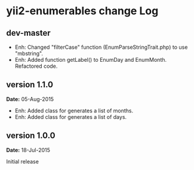 yii2-enumerables change Log
===========================

dev-master
----------
- Enh: Changed "filterCase" function (EnumParseStringTrait.php) to use "mbstring".
- Enh: Added function getLabel() to EnumDay and EnumMonth. Refactored code.

version 1.1.0
-------------
**Date:** 05-Aug-2015

- Enh: Added class for generates a list of months.
- Enh: Added class for generates a list of days.


version 1.0.0
-------------
**Date:** 18-Jul-2015

Initial release
